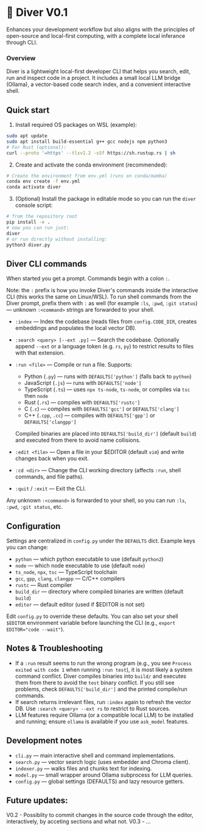 # 🐬 Diver V0.1
Enhances your development workflow but also aligns with the principles of open-source and local-first computing, with a complete local inferance through CLI.

### Overview

Diver is a lightweight local-first developer CLI that helps you search, edit, run and inspect code in a project. It includes a small local LLM bridge (Ollama), a vector-based code search index, and a convenient interactive shell.

## Quick start

1. Install required OS packages on WSL (example):

```bash
sudo apt update
sudo apt install build-essential g++ gcc nodejs npm python3
# For Rust (optional):
curl --proto '=https' --tlsv1.2 -sSf https://sh.rustup.rs | sh
```

2. Create and activate the conda environment (recommended):

```bash
# Create the environment from env.yml (runs on conda/mamba)
conda env create -f env.yml
conda activate diver
```

3. (Optional) Install the package in editable mode so you can run the `diver` console script:

```bash
# from the repository root
pip install -e .
# now you can run just:
diver
# or run directly without installing:
python3 diver.py
```

## Diver CLI commands

When started you get a prompt. Commands begin with a colon `:`.

Note: the `:` prefix is how you invoke Diver's commands inside the interactive CLI (this works the same on Linux/WSL). To run shell commands from the Diver prompt, prefix them with `:` as well (for example `:ls`, `:pwd`, `:git status`) — unknown `:<command>` strings are forwarded to your shell.

- `:index` — Index the codebase (reads files from `config.CODE_DIR`, creates embeddings and populates the local vector DB).
- `:search <query> [--ext .py]` — Search the codebase. Optionally append `--ext` or a language token (e.g. `rs`, `py`) to restrict results to files with that extension.
- `:run <file>` — Compile or run a file. Supports:
	- Python (`.py`) — runs with `DEFAULTS['python']` (falls back to `python`)
	- JavaScript (`.js`) — runs with `DEFAULTS['node']`
	- TypeScript (`.ts`) — uses `npx ts-node`, `ts-node`, or compiles via `tsc` then `node`
	- Rust (`.rs`) — compiles with `DEFAULTS['rustc']`
	- C (`.c`) — compiles with `DEFAULTS['gcc']` or `DEFAULTS['clang']`
	- C++ (`.cpp`, `.cc`) — compiles with `DEFAULTS['gpp']` or `DEFAULTS['clangpp']`

	Compiled binaries are placed into `DEFAULTS['build_dir']` (default `build`) and executed from there to avoid name collisions.

- `:edit <file>` — Open a file in your $EDITOR (default `vim`) and write changes back when you exit.
- `:cd <dir>` — Change the CLI working directory (affects `:run`, shell commands, and file paths).
- `:quit` / `:exit` — Exit the CLI.

Any unknown `:<command>` is forwarded to your shell, so you can run `:ls`, `:pwd`, `:git status`, etc.


## Configuration

Settings are centralized in `config.py` under the `DEFAULTS` dict. Example keys you can change:

- `python` — which python executable to use (default `python2`)
- `node` — which node executable to use (default `node`)
- `ts_node`, `npx`, `tsc` — TypeScript toolchain
- `gcc`, `gpp`, `clang`, `clangpp` — C/C++ compilers
- `rustc` — Rust compiler
- `build_dir` — directory where compiled binaries are written (default `build`)
- `editor` — default editor (used if $EDITOR is not set)

Edit `config.py` to override these defaults. You can also set your shell `$EDITOR` environment variable before launching the CLI (e.g., `export EDITOR="code --wait"`).


## Notes & Troubleshooting

- If a `:run` result seems to run the wrong program (e.g., you see `Process exited with code 1` when running `:run test`), it is most likely a system command conflict. Diver compiles binaries into `build/` and executes them from there to avoid the `test` binary conflict. If you still see problems, check `DEFAULTS['build_dir']` and the printed compile/run commands.
- If search returns irrelevant files, run `:index` again to refresh the vector DB. Use `:search <query> --ext rs` to restrict to Rust sources.
- LLM features require Ollama (or a compatible local LLM) to be installed and running; ensure `ollama` is available if you use `ask_model` features.

## Development notes

- `cli.py` — main interactive shell and command implementations.
- `search.py` — vector search logic (uses embedder and Chroma client).
- `indexer.py` — walks files and chunks text for indexing.
- `model.py` — small wrapper around Ollama subprocess for LLM queries.
- `config.py` — global settings (DEFAULTS) and lazy resource getters.

## Future updates:
V0.2 - Possiblity to commit changes in the source code through the editor, interactively, by acceting sections and what not.
V0.3 - ...
